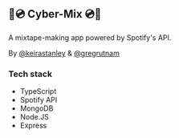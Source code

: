 ## 💫💿 Cyber-Mix 💿💫
A mixtape-making app powered by Spotify's API. 

By [@keirastanley](https://github.com/keirastanley) & [@gregrutnam](https://github.com/gregrutnam)

### Tech stack

- TypeScript
- Spotify API
- MongoDB
- Node.JS
- Express

